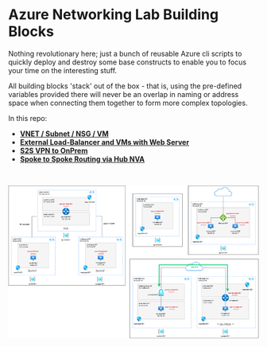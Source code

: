 # Azure Networking Lab Building Blocks

Nothing revolutionary here; just a bunch of reusable Azure cli scripts to quickly deploy and destroy some base constructs to enable you to focus your time on the interesting stuff.

All building blocks 'stack' out of the box - that is, using the pre-defined variables provided there will never be an overlap in naming or address space when connecting them together to form more complex topologies.

In this repo:

* [**VNET / Subnet / NSG / VM**](https://github.com/jtanderson2/azure-network-lab-building-blocks/tree/main/vnet-subnet-nsg-vm)
* [**External Load-Balancer and VMs with Web Server**](https://github.com/jtanderson2/azure-network-lab-building-blocks/tree/main/external-lb-and-vms)
* [**S2S VPN to OnPrem**](https://github.com/jtanderson2/azure-network-lab-building-blocks/tree/main/s2svpn-onprem)
* [**Spoke to Spoke Routing via Hub NVA**](https://github.com/jtanderson2/azure-network-lab-building-blocks/tree/main/spoke-to-spoke-via-hub-nva)
&nbsp;

&nbsp;

![](azure-lab-building-block.png)
